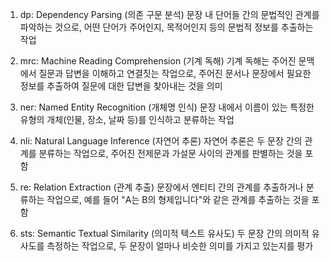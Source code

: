 1. dp: Dependency Parsing (의존 구문 분석)
문장 내 단어들 간의 문법적인 관계를 파악하는 것으로, 어떤 단어가 주어인지, 목적어인지 등의 문법적 정보를 추출하는 작업

2. mrc: Machine Reading Comprehension (기계 독해)
기계 독해는 주어진 문맥에서 질문과 답변을 이해하고 연결짓는 작업으로, 주어진 문서나 문장에서 필요한 정보를 추출하여 질문에 대한 답변을 찾아내는 것을 의미

3. ner: Named Entity Recognition (개체명 인식)
문장 내에서 이름이 있는 특정한 유형의 개체(인물, 장소, 날짜 등)를 인식하고 분류하는 작업

4. nli: Natural Language Inference (자연어 추론)
자연어 추론은 두 문장 간의 관계를 분류하는 작업으로, 주어진 전제문과 가설문 사이의 관계를 판별하는 것을 포함

5. re: Relation Extraction (관계 추출)
문장에서 엔티티 간의 관계를 추출하거나 분류하는 작업으로, 예를 들어 "A는 B의 형제입니다"와 같은 관계를 추출하는 것을 포함

6. sts: Semantic Textual Similarity (의미적 텍스트 유사도)
두 문장 간의 의미적 유사도를 측정하는 작업으로, 두 문장이 얼마나 비슷한 의미를 가지고 있는지를 평가

